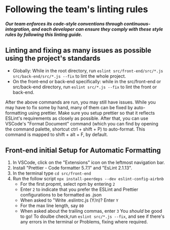 # Following the team's linting rules
##### Our team enforces its code-style conventions through continuous-integration, and each developer can ensure they comply with these style rules by following this linting guide. 

## Linting and fixing as many issues as possible using the project's standards

- Globally: While in the root directory, run `eslint src/front-end/src/*.js src/back-end/src/*.js --fix` to lint the whole project. 
- On the front-end or back-end specifically: while in the src/front-end or src/back-end directory, run `eslint src/*.js --fix` to lint the front or back-end. 

After the above commands are run, you may still have issues. While you may have to fix some by hand, many of them can be fixed by auto-formatting using prettier. Make sure you setup prettier so that it reflects ESLint's requirements as closely as possible. After that, you can use VSCode's "Format Document" command (which you can find by opening the command palette, shortcut ctrl + shift + P) to auto-format. This command is mapped to shift + alt + F, by default. 

## Front-end initial Setup for Automatic Formatting

1. In VSCode, click on the "Extensions" icon on the leftmost navigation bar.
2. Install "Prettier - Code formatter 5.7.1" and "EsLint 2.1.13".
3. In the terminal type `cd src/front-end`
4. Run the follow script `npx install-peerdeps --dev eslint-config-airbnb`
   - For the first propmt, select npm by entering `2`
   - Enter `2` to indicate that you prefer the ESLint and Prettier configurations to be formatted as .json
   - When asked to "Write .eslintrc.js (Y/n)? Enter `Y`
   - For the max line length, say `80`
   - When asked about the trailing commas, enter `3`
     You _should_ be good to go! To doulbe check,run `eslint src/*.js --fix`, and see if there's any errors in the terminal or Problems, fixing where required.
